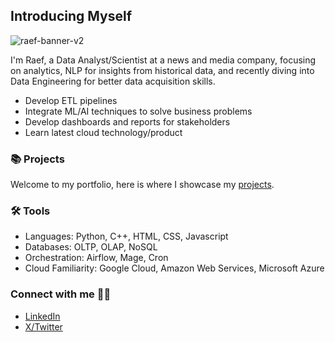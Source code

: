 ## Introducing Myself

![raef-banner-v2](https://github.com/user-attachments/assets/6c2eef4b-8659-4e0d-b48d-4ce066042ba3)

I'm Raef, a Data Analyst/Scientist at a news and media company, focusing on analytics, NLP for insights from historical data, and recently diving into Data Engineering for better data acquisition skills.

- Develop ETL pipelines
- Integrate ML/AI techniques to solve business problems
- Develop dashboards and reports for stakeholders
- Learn latest cloud technology/product

### 📚 Projects

Welcome to my portfolio, here is where I showcase my [projects](https://github.com/raefaidid/raefs-portfolio/blob/main/README.md).

### 🛠️ Tools

- Languages: Python, C++, HTML, CSS, Javascript
- Databases: OLTP, OLAP, NoSQL
- Orchestration: Airflow, Mage, Cron
- Cloud Familiarity: Google Cloud, Amazon Web Services, Microsoft Azure

### Connect with me 👋🏼

- [LinkedIn](https://www.linkedin.com/in/raef-luqman-aidid/)
- [X/Twitter](https://x.com/raefdd)
 
<!--
**raefaidid/raefaidid** is a ✨ _special_ ✨ repository because its `README.md` (this file) appears on your GitHub profile.

Here are some ideas to get you started:

- 🔭 I’m currently working on ...
- 🌱 I’m currently learning ...
- 👯 I’m looking to collaborate on ...
- 🤔 I’m looking for help with ...
- 💬 Ask me about ...
- 📫 How to reach me: ...
- 😄 Pronouns: ...
- ⚡ Fun fact: ...
-->
